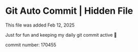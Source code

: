 # Git Auto Commit | Hidden File

This file was added Feb 12, 2025

Just for fun and keeping my daily git commit active 🤪

commit number: 170455
